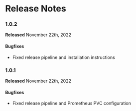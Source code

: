 # Release Notes


### 1.0.2
**Released** November 22th, 2022

#### Bugfixes
- Fixed release pipeline and installation instructions

### 1.0.1
**Released** November 22th, 2022

#### Bugfixes
- Fixed release pipeline and Prometheus PVC configuration 